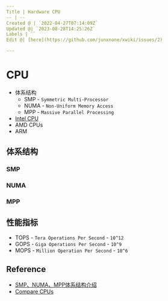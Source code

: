 ```yaml
---
Title | Hardware CPU
-- | --
Created @ | `2022-04-27T07:14:09Z`
Updated @| `2023-08-28T14:25:26Z`
Labels | ``
Edit @| [here](https://github.com/junxnone/xwiki/issues/2)

---
```


# CPU

- 体系结构
  - SMP - `Symmetric Multi-Processor`
  - NUMA - `Non-Uniform Memory Access`
  - MPP - `Massive Parallel Processing`
- [Intel CPU](/Intel_CPU)
- AMD CPUs
- ARM


## 体系结构
### SMP

### NUMA

### MPP

## 性能指标
- TOPS - `Tera Operations Per Second` - `10^12`
- GOPS - `Giga Operations Per Second` - `10^9`
- MOPS - `Million Operation Per Second` - `10^6`


## Reference
- [SMP、NUMA、MPP体系结构介绍](https://www.cnblogs.com/yubo/archive/2010/04/23/1718810.html)
- [Compare CPUs](https://nanoreview.net/en/cpu-compare)



